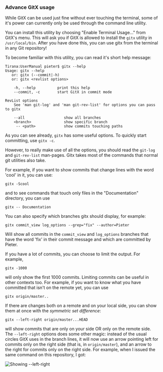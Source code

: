 ### Advance GitX usage


While GitX can be used just fine without ever touching the terminal, some of
it's power can currently only be used through the command line utility.

You can install this utility by choosing "Enable Terminal Usage…" from GitX's menu. This will ask you if GitX is allowed to install the `gitx` utility in `/usr/local/bin`. After you have done this, you can use gitx from the terminal in any Git repository!

To become familiar with this utility, you can read it's short help message:

	Tirana:UserManual pieter$ gitx --help
	Usage: gitx --help
	   or: gitx (--commit|-h)
	   or: gitx <revlist options>

		-h, --help          print this help
		--commit, -c        start GitX in commit mode

	RevList options
		See 'man git-log' and 'man git-rev-list' for options you can pass to gitx

		--all                  show all branches
		<branch>               show specific branch
		 -- <path>             show commits touching paths

As you can see already, `gitx` has some useful options. To quickly start committing, use `gitx -c`.

However, to really make use of all the options, you should read the `git-log` and `git-rev-list` man-pages. Gitx takes most of the commands that normal git utilities also take.

For example, if you want to show commits that change lines with the word 'cool' in it, you can use:

	gitx -Scool

and to see commands that touch only files in the "Documentation" directory, you can use

	gitx -- Documentation

You can also specify which branches gitx should display, for example:

	gitx commit_view log_options --grep="fix" --author=Pieter

Will show all commits in the `commit_view` and `log_options` branches that have the word 'fix' in their commit message and which are committed by Pieter.

If you have a lot of commits, you can choose to limit the output. For example,

	gitx -1000

will only show the first 1000 commits. Limiting commits can be useful in other contexts too. For example, if you want to know what you have committed that isn't on the remote yet, you can use

	gitx origin/master..

If there are changes both on a remote and on your local side, you can show them at once with the _symmetric set difference_:

	gitx --left-right origin/master...HEAD

will show commits that are only on your side OR only on the remote side. The `--left-right` options does some other magic: instead of the usual circles GitX uses in the branch lines, it will now use an arrow pointing left for commits only on the right side (that is, in `origin/master`), and an arrow to the right for commits only on the right side. For example, when I issued the same command on this repository, I got:

![Showing --left-right](images/UserManual/left-right.png)